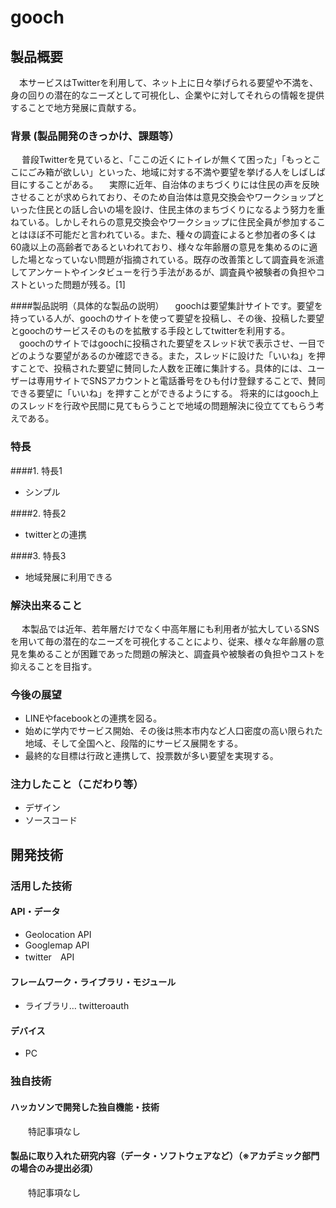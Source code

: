 # gooch
## 製品概要
　本サービスはTwitterを利用して、ネット上に日々挙げられる要望や不満を、身の回りの潜在的なニーズとして可視化し、企業やに対してそれらの情報を提供することで地方発展に貢献する。

### 背景 (製品開発のきっかけ、課題等）
　 普段Twitterを見ていると、「ここの近くにトイレが無くて困った」「もっとここにごみ箱が欲しい」といった、地域に対する不満や要望を挙げる人をしばしば目にすることがある。
　実際に近年、自治体のまちづくりには住民の声を反映させることが求められており、そのため自治体は意見交換会やワークショップといった住民との話し合いの場を設け、住民主体のまちづくりになるよう努力を重ねている。しかしそれらの意見交換会やワークショップに住民全員が参加することはほぼ不可能だと言われている。また、種々の調査によると参加者の多くは60歳以上の高齢者であるといわれており、様々な年齢層の意見を集めるのに適した場となっていない問題が指摘されている。既存の改善策として調査員を派遣してアンケートやインタビューを行う手法があるが、調査員や被験者の負担やコストといった問題が残る。[1]
 	
####製品説明（具体的な製品の説明）
 　goochは要望集計サイトです。要望を持っている人が、goochのサイトを使って要望を投稿し、その後、投稿した要望とgoochのサービスそのものを拡散する手段としてtwitterを利用する。
　goochのサイトではgoochに投稿された要望をスレッド状で表示させ、一目でどのような要望があるのか確認できる。また，スレッドに設けた「いいね」を押すことで、投稿された要望に賛同した人数を正確に集計する。具体的には、ユーザーは専用サイトでSNSアカウントと電話番号をひも付け登録することで、賛同できる要望に「いいね」を押すことができるようにする。
 将来的にはgooch上のスレッドを行政や民間に見てもらうことで地域の問題解決に役立ててもらう考えである。


### 特長
####1. 特長1
* シンプル

####2. 特長2
* twitterとの連携

####3. 特長3
* 地域発展に利用できる

### 解決出来ること
　 本製品では近年、若年層だけでなく中高年層にも利用者が拡大しているSNSを用いて毎の潜在的なニーズを可視化することにより、従来、様々な年齢層の意見を集めることが困難であった問題の解決と、調査員や被験者の負担やコストを抑えることを目指す。


### 今後の展望
* LINEやfacebookとの連携を図る。
* 始めに学内でサービス開始、その後は熊本市内など人口密度の高い限られた地域、そして全国へと、段階的にサービス展開をする。
* 最終的な目標は行政と連携して、投票数が多い要望を実現する。

### 注力したこと（こだわり等）
* デザイン
* ソースコード

## 開発技術
### 活用した技術
#### API・データ
* Geolocation API
* Googlemap API
* twitter　API

#### フレームワーク・ライブラリ・モジュール
* ライブラリ…  twitteroauth

#### デバイス
* PC

### 独自技術
#### ハッカソンで開発した独自機能・技術
　　特記事項なし

#### 製品に取り入れた研究内容（データ・ソフトウェアなど）（※アカデミック部門の場合のみ提出必須）
　　特記事項なし
